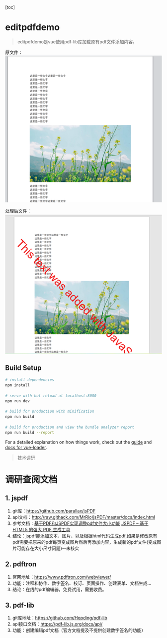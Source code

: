 [toc]
# editpdfdemo

> editpdfdemo是vue使用pdf-lib库加载原有pdf文件添加内容。

原文件：
![image](./static/base.png)

处理后文件：
![image](./static/new.png)


## Build Setup

``` bash
# install dependencies
npm install

# serve with hot reload at localhost:8080
npm run dev

# build for production with minification
npm run build

# build for production and view the bundle analyzer report
npm run build --report
```

For a detailed explanation on how things work, check out the [guide](http://vuejs-templates.github.io/webpack/) and [docs for vue-loader](http://vuejs.github.io/vue-loader).

> 技术调研
# 调研查阅文档
## 1. jspdf
1. git库：https://github.com/parallax/jsPDF
2. api文档：http://raw.githack.com/MrRio/jsPDF/master/docs/index.html
3. 参考文档：[基于PDF和JSPDF实现调整pdf文件大小功能](https://blog.csdn.net/hbkhbk907/article/details/121150485)
             [JSPDF – 基于 HTML5 的强大 PDF 生成工具](https://www.cnblogs.com/new_2050/p/8097867.html)
4. 结论：jspdf能添加文本、图片、以及根据html代码生成pdf,如果是修改原有pdf需要把原来的pdf每页变成图片然后再添加内容，生成新的pdf文件(变成图片可能存在大小尺寸问题)--未核实
## 2. pdftron
1. 官网地址：https://www.pdftron.com/webviewer/
2. 功能：注释和协作、数字签名、校订、页面操作、创建表单、文档生成...
3. 结论：在线的pdf编辑器，免费试用，需要收费。

## 3. pdf-lib
1. git库地址：https://github.com/Hopding/pdf-lib
2. api接口文档：https://pdf-lib.js.org/docs/api/
2. 功能：创建编辑pdf文档（官方文档提及不提供创建数字签名的功能）
